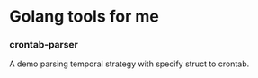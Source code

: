 
# Golang tools for me

### crontab-parser
A demo parsing temporal strategy with specify struct to crontab.

